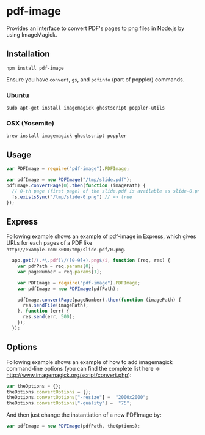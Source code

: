 # pdf-image

Provides an interface to convert PDF's pages to png files in Node.js
by using ImageMagick.

## Installation

    npm install pdf-image

Ensure you have `convert`, `gs`, and `pdfinfo` (part of poppler) commands.

### Ubuntu

    sudo apt-get install imagemagick ghostscript poppler-utils

### OSX (Yosemite)

    brew install imagemagick ghostscript poppler

## Usage

```javascript
var PDFImage = require("pdf-image").PDFImage;

var pdfImage = new PDFImage("/tmp/slide.pdf");
pdfImage.convertPage(0).then(function (imagePath) {
  // 0-th page (first page) of the slide.pdf is available as slide-0.png
  fs.existsSync("/tmp/slide-0.png") // => true
});
```

## Express

Following example shows an example of pdf-image in Express, which gives
URLs for each pages of a PDF like
`http://example.com:3000/tmp/slide.pdf/0.png`.

```javascript
  app.get(/(.*\.pdf)\/([0-9]+).png$/i, function (req, res) {
    var pdfPath = req.params[0];
    var pageNumber = req.params[1];

    var PDFImage = require("pdf-image").PDFImage;
    var pdfImage = new PDFImage(pdfPath);

    pdfImage.convertPage(pageNumber).then(function (imagePath) {
      res.sendFile(imagePath);
    }, function (err) {
      res.send(err, 500);
    });
  });
```

## Options

Following example shows an example of how to add imagemagick command-line options (you can find the complete list here -> http://www.imagemagick.org/script/convert.php):

```javascript
var theOptions = {};
theOptions.convertOptions = {};
theOptions.convertOptions["-resize"] =  "2000x2000";
theOptions.convertOptions["-quality"] =  "75";
```

And then just change the instantiation of a new PDFImage by:

```javascript
var pdfImage = new PDFImage(pdfPath, theOptions);
```
